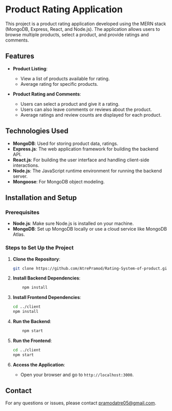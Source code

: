 # Product Rating Application

This project is a product rating application developed using the MERN stack (MongoDB, Express, React, and Node.js). The application allows users to browse multiple products, select a product, and provide ratings and comments.

## Features

- **Product Listing**:
  - View a list of products available for rating.
  - Average rating for specific products.

- **Product Rating and Comments**:
  - Users can select a product and give it a rating.
  - Users can also leave comments or reviews about the product.
  - Average ratings and review counts are displayed for each product.

## Technologies Used

- **MongoDB**: Used for storing product data, ratings.
- **Express.js**: The web application framework for building the backend API.
- **React.js**: For building the user interface and handling client-side interactions.
- **Node.js**: The JavaScript runtime environment for running the backend server.
- **Mongoose**: For MongoDB object modeling.

## Installation and Setup

### Prerequisites

- **Node.js**: Make sure Node.js is installed on your machine.
- **MongoDB**: Set up MongoDB locally or use a cloud service like MongoDB Atlas.

### Steps to Set Up the Project

1. **Clone the Repository**:
    ```bash
    git clone https://github.com/AtrePramod/Rating-System-of-product.git
    ```

2. **Install Backend Dependencies**:
    ```bash
        npm install
    ```

3. **Install Frontend Dependencies**:
    ```bash
    cd ../client
    npm install
    ```

4. **Run the Backend**:
    ```bash
        npm start
    ```

5. **Run the Frontend**:
    ```bash
    cd ../client
    npm start
    ```

6. **Access the Application**:
    - Open your browser and go to `http://localhost:3000`.


## Contact

For any questions or issues, please contact [pramodatre05@gmail.com](mailto:your-pramodatre05@gmail.com).
